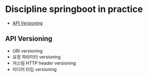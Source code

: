 # Discipline springboot in practice

- [API Versioning](#API-Versioning)

## API Versioning

* URI versioning
* 요청 파라미터 versioning
* 커스텀 HTTP header versioning
* 미디어 타입 versioning

